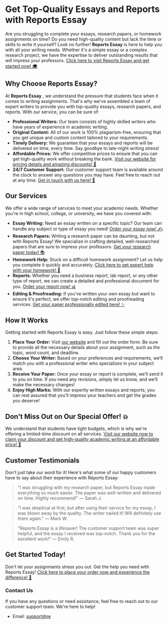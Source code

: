 # Get Top-Quality Essays and Reports with Reports Essay

Are you struggling to complete your essays, research papers, or homework assignments on time? Do you need high-quality content but lack the time or skills to write it yourself? Look no further! **Reports Essay** is here to help you with all your writing needs. Whether it's a simple essay or a complex research project, we have the expertise to deliver outstanding results that will impress your professors. [Click here to visit Reports Essay and get started now! 🎓](https://tinyurl.com/topessay?keyword=reports+essay)

## Why Choose Reports Essay?

At **Reports Essay** , we understand the pressure that students face when it comes to writing assignments. That's why we've assembled a team of expert writers to provide you with top-quality essays, research papers, and reports. With our service, you can be sure of:

- **Professional Writers:** Our team consists of highly skilled writers who have years of experience in academic writing.
- **Original Content:** All of our work is 100% plagiarism-free, ensuring that you get unique and custom content tailored to your requirements.
- **Timely Delivery:** We guarantee that your essays and reports will be delivered on time, every time. Say goodbye to late-night writing stress!
- **Affordable Prices:** We offer competitive prices to ensure that you can get high-quality work without breaking the bank. [Visit our website for pricing details and amazing discounts! 🎉](https://tinyurl.com/topessay?keyword=reports+essay)
- **24/7 Customer Support:** Our customer support team is available around the clock to answer any questions you may have. Feel free to reach out at any time. [Get in touch with us here! 💬](https://tinyurl.com/topessay?keyword=reports+essay)

## Our Services

We offer a wide range of services to meet your academic needs. Whether you're in high school, college, or university, we have you covered with:

- **Essay Writing:** Need an essay written on a specific topic? Our team can handle any subject or type of essay you need! [Order your essay now! ✍️](https://tinyurl.com/topessay?keyword=reports+essay)
- **Research Papers:** Writing a research paper can be daunting, but not with Reports Essay! We specialize in crafting detailed, well-researched papers that are sure to impress your professors. [Get your research paper today! 📚](https://tinyurl.com/topessay?keyword=reports+essay)
- **Homework Help:** Stuck on a difficult homework assignment? Let us help you complete it quickly and accurately. [Click here to get expert help with your homework! 📖](https://tinyurl.com/topessay?keyword=reports+essay)
- **Reports:** Whether you need a business report, lab report, or any other type of report, we can create a detailed and professional document for you. [Order your report now! 📊](https://tinyurl.com/topessay?keyword=reports+essay)
- **Editing & Proofreading:** If you’ve written your own essay but want to ensure it's perfect, we offer top-notch editing and proofreading services. [Get your paper professionally edited here! ✨](https://tinyurl.com/topessay?keyword=reports+essay)

## How It Works

Getting started with Reports Essay is easy. Just follow these simple steps:

1. **Place Your Order:** Visit [our website](https://tinyurl.com/topessay?keyword=reports+essay) and fill out the order form. Be sure to provide all the necessary details about your assignment, such as the topic, word count, and deadline.
2. **Choose Your Writer:** Based on your preferences and requirements, we’ll match you with a professional writer who specializes in your subject area.
3. **Receive Your Paper:** Once your essay or report is complete, we’ll send it to you on time. If you need any revisions, simply let us know, and we’ll make the necessary changes!
4. **Enjoy High Marks:** With our expertly written essays and reports, you can rest assured that you’ll impress your teachers and get the grades you deserve!

## Don't Miss Out on Our Special Offer! 💥

We understand that students have tight budgets, which is why we're offering a limited-time discount on all services. [Visit our website now to claim your discount and get high-quality academic writing at an affordable price! 🤑](https://tinyurl.com/topessay?keyword=reports+essay)

## Customer Testimonials

Don't just take our word for it! Here's what some of our happy customers have to say about their experience with Reports Essay:

> "I was struggling with my research paper, but Reports Essay made everything so much easier. The paper was well-written and delivered on time. Highly recommend!" — Sarah J.

> "I was skeptical at first, but after using their service for my essay, I was blown away by the quality. The writer nailed it! Will definitely use them again." — Mark W.

> "Reports Essay is a lifesaver! The customer support team was super helpful, and the essay I received was top-notch. Thank you for the excellent work!" — Emily R.

## Get Started Today!

Don't let your assignments stress you out. Get the help you need with Reports Essay! [Click here to place your order now and experience the difference! 🚀](https://tinyurl.com/topessay?keyword=reports+essay)

### Contact Us

If you have any questions or need assistance, feel free to reach out to our customer support team. We're here to help!

- Email: [support@re](mailto:support@reportessay.com)
